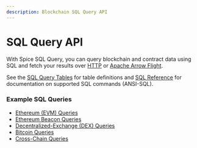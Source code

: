 ```yaml
---
description: Blockchain SQL Query API
---
```


# SQL Query API

With Spice SQL Query, you can query blockchain and contract data using SQL and fetch your results over [HTTP](http-api.md) or [Apache Arrow Flight](apache-arrow-flight-api.md).

See the [SQL Query Tables](../../reference/sql-query-tables/) for table definitions and [SQL Reference](../../reference/sql-reference/) for documentation on supported SQL commands (ANSI-SQL).

### Example SQL Queries

* [Ethereum (EVM) Queries](../../reference/sql-query-tables/ethereum/)
* [Ethereum Beacon Queries](../../reference/samples-and-examples/example-ethereum-beacon-sql-queries/)
* [Decentralized-Exchange (DEX) Queries](../../reference/samples-and-examples/example-dex-queries/)
* [Bitcoin Queries](../../reference/samples-and-examples/example-bitcoin-queries/)
* [Cross-Chain Queries](../../reference/samples-and-examples/example-cross-chain-queries.md)
